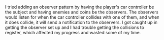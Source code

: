 I tried adding an observer pattern by having the player's car controller be the subject and having enemies and coins be the observers. The observers would listen for when the car controller collides with one of them, and when it does collide, it will send a notification to the observers. I got caught up in getting the observer set up and I had trouble getting the collisions to register, which affected my progress and wasted some of my time.

